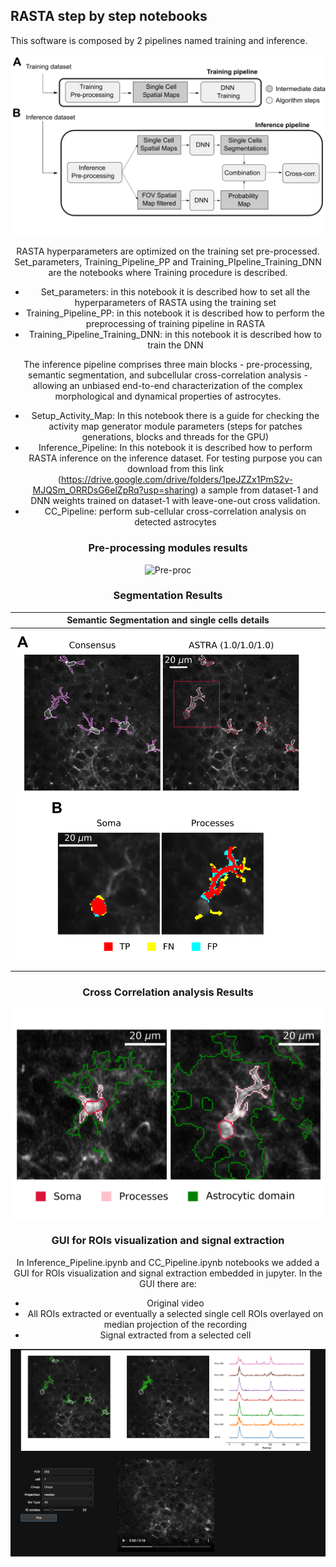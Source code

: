 
## RASTA step by step notebooks
This software is composed by 2 pipelines named training and inference.

<div style="text-align:center"><img src="../github_images/SIfigure1.png" width="700" alt="Pipelines"/>

RASTA hyperparameters are optimized on the training set pre-processed. Set_parameters, Training_Pipeline_PP and Training_PIpeline_Training_DNN are the notebooks where Training procedure is described. 


- Set_parameters: in this notebook it is described how to set all the hyperparameters of RASTA using the training set 
- Training_Pipeline_PP: in this notebook it is described how to perform the preprocessing of training pipeline in RASTA
- Training_Pipeline_Training_DNN: in this notebook it is described how to train the DNN


The inference pipeline comprises three main blocks - pre-processing, semantic segmentation, 
and subcellular cross-correlation analysis - allowing an unbiased end-to-end characterization of the complex morphological and dynamical properties of astrocytes.  

- Setup_Activity_Map: In this notebook there is a guide for checking the activity map generator module parameters (steps for patches generations, blocks and threads for the GPU)
- Inference_Pipeline: In this notebook it is described how to perform RASTA inference on the inference dataset. For testing purpose you can download from this link (https://drive.google.com/drive/folders/1peJZZx1PmS2v-MJQSm_ORRDsG6elZpRq?usp=sharing) a sample from dataset-1 and DNN weights trained on dataset-1 with leave-one-out cross validation.
- CC_Pipeline: perform sub-cellular cross-correlation analysis on detected astrocytes

### Pre-processing modules results

<img src="../github_images/SIfigure2.png" alt="Pre-proc"/>

### Segmentation Results
| Semantic Segmentation and single cells details| 
|:------------:|
|  <img src="../github_images/figure2.png" width="600"> |


### Cross Correlation analysis Results
<img src="../github_images/figure3.png" width="600" alt="Cross_corr"/>

### GUI for ROIs visualization and signal extraction
In Inference_Pipeline.ipynb and CC_Pipeline.ipynb notebooks we added a GUI for ROIs visualization and signal extraction embedded in jupyter.
In the GUI there are:
- Original video
- All ROIs extracted or eventually a selected single cell ROIs overlayed on median projection of the recording
- Signal extracted from a selected cell

<img src="../github_images/GUI_git.png" />
